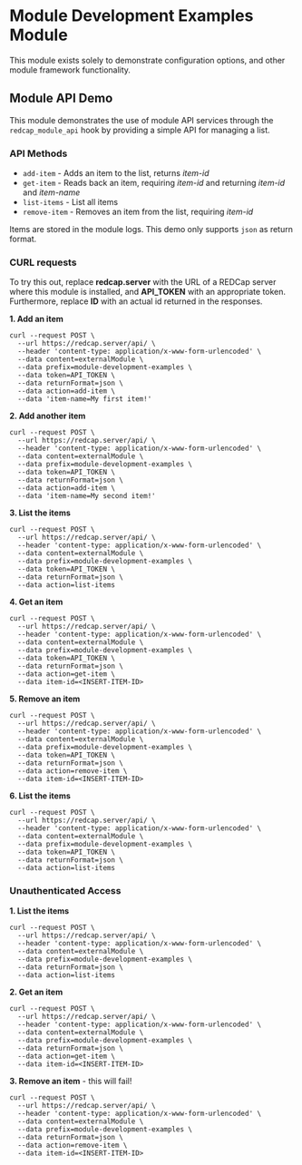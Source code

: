 # Module Development Examples Module

This module exists solely to demonstrate configuration options, and other module framework functionality.

## Module API Demo

This module demonstrates the use of module API services through the `redcap_module_api` hook by providing a simple API for managing a list.

### API Methods

- `add-item` - Adds an item to the list, returns _item-id_
- `get-item` - Reads back an item, requiring _item-id_ and returning _item-id_ and _item-name_
- `list-items` - List all items
- `remove-item` - Removes an item from the list, requiring _item-id_

Items are stored in the module logs. This demo only supports `json` as return format.

### CURL requests

To try this out, replace **redcap.server** with the URL of a REDCap server where this module is installed, and **API_TOKEN** with an appropriate token.  
Furthermore, replace **ID** with an actual id returned in the responses.

**1. Add an item**

```
curl --request POST \
  --url https://redcap.server/api/ \
  --header 'content-type: application/x-www-form-urlencoded' \
  --data content=externalModule \
  --data prefix=module-development-examples \
  --data token=API_TOKEN \
  --data returnFormat=json \
  --data action=add-item \
  --data 'item-name=My first item!'
```

**2. Add another item**

```
curl --request POST \
  --url https://redcap.server/api/ \
  --header 'content-type: application/x-www-form-urlencoded' \
  --data content=externalModule \
  --data prefix=module-development-examples \
  --data token=API_TOKEN \
  --data returnFormat=json \
  --data action=add-item \
  --data 'item-name=My second item!'
```


**3. List the items**

```
curl --request POST \
  --url https://redcap.server/api/ \
  --header 'content-type: application/x-www-form-urlencoded' \
  --data content=externalModule \
  --data prefix=module-development-examples \
  --data token=API_TOKEN \
  --data returnFormat=json \
  --data action=list-items
```

**4. Get an item**

```
curl --request POST \
  --url https://redcap.server/api/ \
  --header 'content-type: application/x-www-form-urlencoded' \
  --data content=externalModule \
  --data prefix=module-development-examples \
  --data token=API_TOKEN \
  --data returnFormat=json \
  --data action=get-item \
  --data item-id=<INSERT-ITEM-ID>
```

**5. Remove an item**

```
curl --request POST \
  --url https://redcap.server/api/ \
  --header 'content-type: application/x-www-form-urlencoded' \
  --data content=externalModule \
  --data prefix=module-development-examples \
  --data token=API_TOKEN \
  --data returnFormat=json \
  --data action=remove-item \
  --data item-id=<INSERT-ITEM-ID>
```

**6. List the items**

```
curl --request POST \
  --url https://redcap.server/api/ \
  --header 'content-type: application/x-www-form-urlencoded' \
  --data content=externalModule \
  --data prefix=module-development-examples \
  --data token=API_TOKEN \
  --data returnFormat=json \
  --data action=list-items
```

### Unauthenticated Access

**1. List the items**

```
curl --request POST \
  --url https://redcap.server/api/ \
  --header 'content-type: application/x-www-form-urlencoded' \
  --data content=externalModule \
  --data prefix=module-development-examples \
  --data returnFormat=json \
  --data action=list-items
```

**2. Get an item**

```
curl --request POST \
  --url https://redcap.server/api/ \
  --header 'content-type: application/x-www-form-urlencoded' \
  --data content=externalModule \
  --data prefix=module-development-examples \
  --data returnFormat=json \
  --data action=get-item \
  --data item-id=<INSERT-ITEM-ID>
```

**3. Remove an item** - this will fail!

```
curl --request POST \
  --url https://redcap.server/api/ \
  --header 'content-type: application/x-www-form-urlencoded' \
  --data content=externalModule \
  --data prefix=module-development-examples \
  --data returnFormat=json \
  --data action=remove-item \
  --data item-id=<INSERT-ITEM-ID>
```
